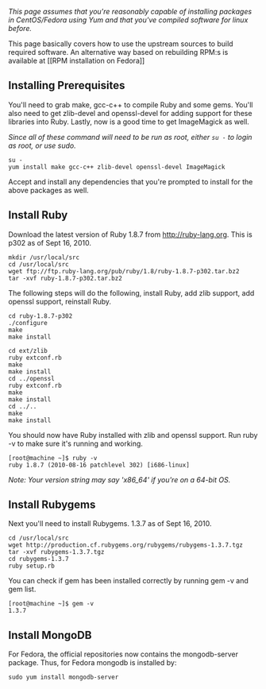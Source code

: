 *This page assumes that you're reasonably capable of installing packages in CentOS/Fedora using Yum and that you've compiled software for linux before.*

This page basically covers how to use the upstream sources to build required software. An alternative way based on rebuilding RPM:s is available at [[RPM installation on Fedora]]

## Installing Prerequisites

You'll need to grab make, gcc-c++ to compile Ruby and some gems.  You'll also need to get zlib-devel and openssl-devel for adding support for these libraries into Ruby.  Lastly, now is a good time to get ImageMagick as well.

*Since all of these command will need to be run as root, either `su -` to login as root, or use sudo.*

    su -
    yum install make gcc-c++ zlib-devel openssl-devel ImageMagick

Accept and install any dependencies that you're prompted to install for the above packages as well.

## Install Ruby

Download the latest version of Ruby 1.8.7 from http://ruby-lang.org.  This is p302 as of Sept 16, 2010.

    mkdir /usr/local/src
    cd /usr/local/src
    wget ftp://ftp.ruby-lang.org/pub/ruby/1.8/ruby-1.8.7-p302.tar.bz2
    tar -xvf ruby-1.8.7-p302.tar.bz2

The following steps will do the following, install Ruby, add zlib support, add openssl support, reinstall Ruby.

    cd ruby-1.8.7-p302
    ./configure
    make
    make install

    cd ext/zlib
    ruby extconf.rb
    make
    make install
    cd ../openssl
    ruby extconf.rb
    make
    make install
    cd ../..
    make
    make install

You should now have Ruby installed with zlib and openssl support.  Run ruby -v to make sure it's running and working.

    [root@machine ~]$ ruby -v
    ruby 1.8.7 (2010-08-16 patchlevel 302) [i686-linux]

*Note: Your version string may say 'x86_64' if you're on a 64-bit OS.*

## Install Rubygems

Next you'll need to install Rubygems.  1.3.7 as of Sept 16, 2010.

    cd /usr/local/src
    wget http://production.cf.rubygems.org/rubygems/rubygems-1.3.7.tgz
    tar -xvf rubygems-1.3.7.tgz
    cd rubygems-1.3.7
    ruby setup.rb

You can check if gem has been installed correctly by running gem -v and gem list.

    [root@machine ~]$ gem -v
    1.3.7

## Install MongoDB

For Fedora, the official repositories now contains the mongodb-server package. Thus, for Fedora mongodb is installed by:

    sudo yum install mongodb-server